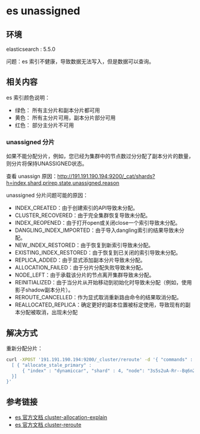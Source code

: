 # es unassigned

## 环境

elasticsearch : 5.5.0

问题：es 索引不健康，导致数据无法写入，但是数据可以查询。

## 相关内容

es 索引颜色说明：

- 绿色： 所有主分片和副本分片都可用
- 黄色： 所有主分片可用，副本分片部分可用
- 红色： 部分主分片不可用

### unassigned 分片

如果不能分配分片，例如，您已经为集群中的节点数过分分配了副本分片的数量，则分片将保持UNASSIGNED状态。

查看 unassign 原因：<http://191.191.190.194:9200/_cat/shards?h=index,shard,prirep,state,unassigned.reason>

unassigned 分片问题可能的原因：

- INDEX_CREATED：由于创建索引的API导致未分配。
- CLUSTER_RECOVERED：由于完全集群恢复导致未分配。
- INDEX_REOPENED：由于打开open或关闭close一个索引导致未分配。
- DANGLING_INDEX_IMPORTED：由于导入dangling索引的结果导致未分配。
- NEW_INDEX_RESTORED：由于恢复到新索引导致未分配。
- EXISTING_INDEX_RESTORED：由于恢复到已关闭的索引导致未分配。
- REPLICA_ADDED：由于显式添加副本分片导致未分配。
- ALLOCATION_FAILED：由于分片分配失败导致未分配。
- NODE_LEFT：由于承载该分片的节点离开集群导致未分配。
- REINITIALIZED：由于当分片从开始移动到初始化时导致未分配（例如，使用影子shadow副本分片）。
- REROUTE_CANCELLED：作为显式取消重新路由命令的结果取消分配。
- REALLOCATED_REPLICA：确定更好的副本位置被标定使用，导致现有的副本分配被取消，出现未分配

## 解决方式

重新分配分片：

```bash
curl -XPOST '191.191.190.194:9200/_cluster/reroute' -d '{ "commands" :
  [ { "allocate_stale_primary" :
      { "index" : "dynamiccar", "shard" : 4, "node": "3s5s2uA-Rr--Bq6n2ff61A","accept_data_loss": true}
  }]
}'
```

## 参考链接

- [es 官方文档 cluster-allocation-explain](https://www.elastic.co/guide/en/elasticsearch/reference/5.5/cluster-allocation-explain.html)
- [es 官方文档 cluster-reroute](https://www.elastic.co/guide/en/elasticsearch/reference/5.5/cluster-reroute.html)
